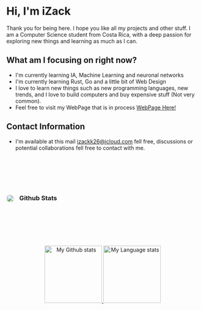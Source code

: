 # Hi, I'm iZack

Thank you for being here. I hope you like all my projects and other stuff. I am a Computer Science student from Costa Rica, with a deep passion for exploring new things and learning as much as I can.

## What am I focusing on right now?
- I'm currently learning IA, Machine Learning and neuronal networks
- I'm currently learning Rust, Go and a little bit of Web Design
- I love to learn new things such as new programming languages, new trends, and I love to build computers and buy expensive stuff (Not very common).
- Feel free to visit my WebPage that is in process [WebPage Here!](https://www.izackk.com)

## Contact Information

- I'm available at this mail [izackk26@icloud.com](mailto:izackk26@icloud.com) fell free, discussions or potential collaborations fell free to contact with me.


<h3 align="left" style="margin-top: 3cm;">
  <img align="center" alt="Github" width="20" style="vertical-align: middle; margin-right: 10px; border-radius: 50%;" src="https://cdns.iconmonstr.com/wp-content/releases/preview/2012/240/iconmonstr-github-1.png"/>
  Github Stats
</h3>

<!-- Github stats and most used languages -->
<div align="center" style="margin-top: 3cm;"> 
  <a href="https://github.com/iZackk26">
    <img
      src="https://github-readme-stats.vercel.app/api?username=iZackk26&show_icons=true&theme=nord&hide=contribs,prs&rank_icon=github"
      alt="My Github stats"
      height="150"
    />
  </a>
  <a href="https://github.com/iZackk26">
    <img
      src="https://github-readme-stats.vercel.app/api/top-langs/?username=iZackk26&hide_progress=true&theme=nord&langs_count=10"
      alt="My Language stats"
      height="150"
    />
  </a>
</div>
